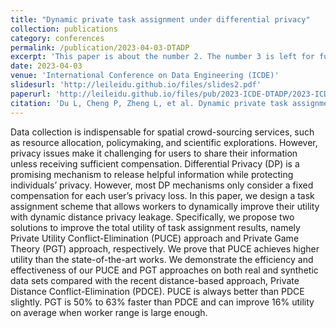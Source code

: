 ```yaml
---
title: "Dynamic private task assignment under differential privacy"
collection: publications
category: conferences
permalink: /publication/2023-04-03-DTADP
excerpt: 'This paper is about the number 2. The number 3 is left for future work.'
date: 2023-04-03
venue: 'International Conference on Data Engineering (ICDE)'
slidesurl: 'http://leileidu.github.io/files/slides2.pdf'
paperurl: 'http://leileidu.github.io/files/pub/2023-ICDE-DTADP/2023-ICDE-DTADP.pdf'
citation: 'Du L, Cheng P, Zheng L, et al. Dynamic private task assignment under differential privacy[C]//2023 IEEE 39th International Conference on Data Engineering (ICDE). IEEE, 2023: 2740-2752.'
---
```


Data collection is indispensable for spatial crowd-sourcing services, such as resource allocation, policymaking, and scientific explorations. However, privacy issues make it challenging for users to share their information unless receiving sufficient compensation. Differential Privacy (DP) is a promising mechanism to release helpful information while protecting individuals’ privacy. However, most DP mechanisms only consider a fixed compensation for each user’s privacy loss. In this paper, we design a task assignment scheme that allows workers to dynamically improve their utility with dynamic distance privacy leakage. Specifically, we propose two solutions to improve the total utility of task assignment results, namely Private Utility Conflict-Elimination (PUCE) approach and Private Game Theory (PGT) approach, respectively. We prove that PUCE achieves higher utility than the state-of-the-art works. We demonstrate the efficiency and effectiveness of our PUCE and PGT approaches on both real and synthetic data sets compared with the recent distance-based approach, Private Distance Conflict-Elimination (PDCE). PUCE is always better than PDCE slightly. PGT is 50% to 63% faster than PDCE and can improve 16% utility on average when worker range is large enough.